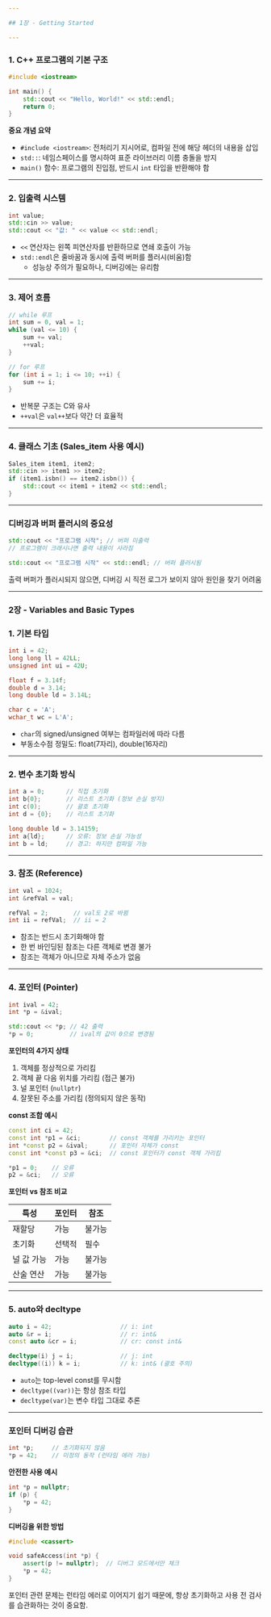 ```yaml
---

## 1장 - Getting Started

---
```


### 1. C++ 프로그램의 기본 구조

```cpp
#include <iostream>

int main() {
    std::cout << "Hello, World!" << std::endl;
    return 0;
}

```

**중요 개념 요약**

- `#include <iostream>`: 전처리기 지시어로, 컴파일 전에 해당 헤더의 내용을 삽입
- `std::`: 네임스페이스를 명시하여 표준 라이브러리 이름 충돌을 방지
- `main()` 함수: 프로그램의 진입점, 반드시 `int` 타입을 반환해야 함

---

### 2. 입출력 시스템

```cpp
int value;
std::cin >> value;
std::cout << "값: " << value << std::endl;

```

- `<<` 연산자는 왼쪽 피연산자를 반환하므로 연쇄 호출이 가능
- `std::endl`은 줄바꿈과 동시에 출력 버퍼를 플러시(비움)함
    - 성능상 주의가 필요하나, 디버깅에는 유리함

---

### 3. 제어 흐름

```cpp
// while 루프
int sum = 0, val = 1;
while (val <= 10) {
    sum += val;
    ++val;
}

// for 루프
for (int i = 1; i <= 10; ++i) {
    sum += i;
}

```

- 반복문 구조는 C와 유사
- `++val`은 `val++`보다 약간 더 효율적

---

### 4. 클래스 기초 (Sales_item 사용 예시)

```cpp
Sales_item item1, item2;
std::cin >> item1 >> item2;
if (item1.isbn() == item2.isbn()) {
    std::cout << item1 + item2 << std::endl;
}

```

---

### 디버깅과 버퍼 플러시의 중요성

```cpp
std::cout << "프로그램 시작"; // 버퍼 미출력
// 프로그램이 크래시나면 출력 내용이 사라짐

```

```cpp
std::cout << "프로그램 시작" << std::endl; // 버퍼 플러시됨

```

출력 버퍼가 플러시되지 않으면, 디버깅 시 직전 로그가 보이지 않아 원인을 찾기 어려움

---

### 2장 - Variables and Basic Types

### 1. 기본 타입

```cpp
int i = 42;
long long ll = 42LL;
unsigned int ui = 42U;

float f = 3.14f;
double d = 3.14;
long double ld = 3.14L;

char c = 'A';
wchar_t wc = L'A';

```

- `char`의 signed/unsigned 여부는 컴파일러에 따라 다름
- 부동소수점 정밀도: float(7자리), double(16자리)

---

### 2. 변수 초기화 방식

```cpp
int a = 0;      // 직접 초기화
int b{0};       // 리스트 초기화 (정보 손실 방지)
int c(0);       // 괄호 초기화
int d = {0};    // 리스트 초기화

```

```cpp
long double ld = 3.14159;
int a{ld};      // 오류: 정보 손실 가능성
int b = ld;     // 경고: 하지만 컴파일 가능

```

---

### 3. 참조 (Reference)

```cpp
int val = 1024;
int &refVal = val;

refVal = 2;       // val도 2로 바뀜
int ii = refVal;  // ii = 2

```

- 참조는 반드시 초기화해야 함
- 한 번 바인딩된 참조는 다른 객체로 변경 불가
- 참조는 객체가 아니므로 자체 주소가 없음

---

### 4. 포인터 (Pointer)

```cpp
int ival = 42;
int *p = &ival;

std::cout << *p; // 42 출력
*p = 0;          // ival의 값이 0으로 변경됨

```

**포인터의 4가지 상태**

1. 객체를 정상적으로 가리킴
2. 객체 끝 다음 위치를 가리킴 (접근 불가)
3. 널 포인터 (`nullptr`)
4. 잘못된 주소를 가리킴 (정의되지 않은 동작)

**const 조합 예시**

```cpp
const int ci = 42;
const int *p1 = &ci;        // const 객체를 가리키는 포인터
int *const p2 = &ival;      // 포인터 자체가 const
const int *const p3 = &ci;  // const 포인터가 const 객체 가리킴

*p1 = 0;    // 오류
p2 = &ci;   // 오류

```

**포인터 vs 참조 비교**

| 특성 | 포인터 | 참조 |
| --- | --- | --- |
| 재할당 | 가능 | 불가능 |
| 초기화 | 선택적 | 필수 |
| 널 값 가능 | 가능 | 불가능 |
| 산술 연산 | 가능 | 불가능 |

---

### 5. auto와 decltype

```cpp
auto i = 42;                   // i: int
auto &r = i;                   // r: int&
const auto &cr = i;            // cr: const int&

decltype(i) j = i;             // j: int
decltype((i)) k = i;           // k: int& (괄호 주의)

```

- `auto`는 top-level const를 무시함
- `decltype((var))`는 항상 참조 타입
- `decltype(var)`는 변수 타입 그대로 추론

---

### 포인터 디버깅 습관

```cpp
int *p;     // 초기화되지 않음
*p = 42;    // 미정의 동작 (런타임 에러 가능)

```

**안전한 사용 예시**

```cpp
int *p = nullptr;
if (p) {
    *p = 42;
}

```

**디버깅을 위한 방법**

```cpp
#include <cassert>

void safeAccess(int *p) {
    assert(p != nullptr);  // 디버그 모드에서만 체크
    *p = 42;
}

```

포인터 관련 문제는 런타임 에러로 이어지기 쉽기 때문에, 항상 초기화하고 사용 전 검사를 습관화하는 것이 중요함.
